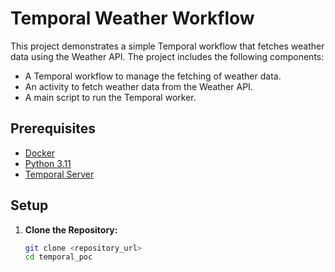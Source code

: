 # Temporal Weather Workflow

This project demonstrates a simple Temporal workflow that fetches weather data using the Weather API. The project includes the following components:

- A Temporal workflow to manage the fetching of weather data.
- An activity to fetch weather data from the Weather API.
- A main script to run the Temporal worker.

## Prerequisites

- [Docker](https://www.docker.com/get-started)
- [Python 3.11](https://www.python.org/downloads/)
- [Temporal Server](https://docs.temporal.io/docs/server/quick-install)

## Setup

1. **Clone the Repository:**

   ```bash
   git clone <repository_url>
   cd temporal_poc
